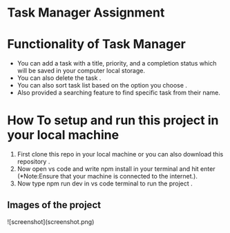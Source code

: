 # Task Manager Assignment

<h1>Functionality of Task Manager</h1>
<ul>
  <li> You can add a task with a title, priority, and a completion status which will be saved in your computer local storage.</li>
  <li>You can also delete the task .</li>
  <li>You can also sort task list  based on the option you choose . </li>
  <li>Also provided a searching feature to find specific task from their name. </li>
</ul>

<h1>How To setup and run this project in your local machine </h1>
<ol>
  <li>First clone this repo in your local machine or you can also download this repository . </li>
  <li>Now open vs code and write npm install in your terminal and hit enter (*Note:Ensure that your machine is connected to the internet.).</li>
  <li>Now type npm run dev in vs code terminal to run the project . </li>

</ol>

<h2>Images of the project </h2>
![screenshot](screenshot.png)

